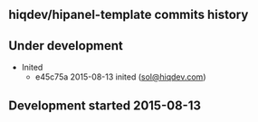 hiqdev/hipanel-template commits history
---------------------------------------

## Under development

- Inited
    - e45c75a 2015-08-13 inited (sol@hiqdev.com)

## Development started 2015-08-13


